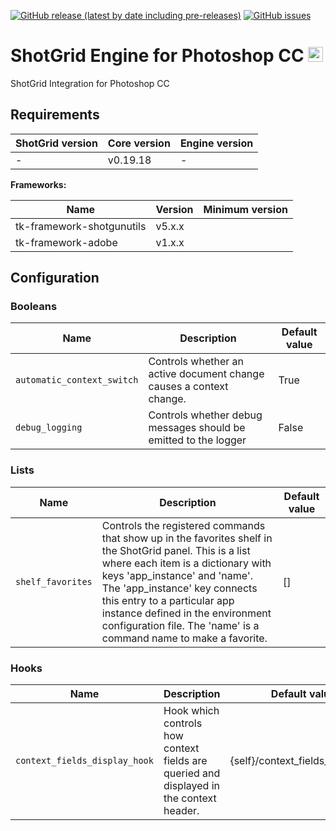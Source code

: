 [![GitHub release (latest by date including pre-releases)](https://img.shields.io/github/v/release/nfa-vfxim/tk-photoshopcc?include_prereleases)](https://github.com/nfa-vfxim/tk-photoshopcc) 
[![GitHub issues](https://img.shields.io/github/issues/nfa-vfxim/tk-photoshopcc)](https://github.com/nfa-vfxim/tk-photoshopcc/issues) 


# ShotGrid Engine for Photoshop CC <img src="icon_256.png" alt="Icon" height="24"/>

ShotGrid Integration for Photoshop CC

## Requirements

| ShotGrid version | Core version | Engine version |
|------------------|--------------|----------------|
| -                | v0.19.18     | -              |

**Frameworks:**

| Name                      | Version | Minimum version |
|---------------------------|---------|-----------------|
| tk-framework-shotgunutils | v5.x.x  |                 |
| tk-framework-adobe        | v1.x.x  |                 |



## Configuration

### Booleans

| Name                       | Description                                                         | Default value |
|----------------------------|---------------------------------------------------------------------|---------------|
| `automatic_context_switch` | Controls whether an active document change causes a context change. | True          |
| `debug_logging`            | Controls whether debug messages should be emitted to the logger     | False         |


### Lists

| Name              | Description                                                                                                                                                                                                                                                                                                                                             | Default value |
|-------------------|---------------------------------------------------------------------------------------------------------------------------------------------------------------------------------------------------------------------------------------------------------------------------------------------------------------------------------------------------------|---------------|
| `shelf_favorites` | Controls the registered commands that show up in the favorites shelf in the ShotGrid panel. This is a list where each item is a dictionary with keys 'app_instance' and 'name'. The 'app_instance' key connects this entry to a particular app instance defined in the environment configuration file. The 'name' is a command name to make a favorite. | []            |


### Hooks

| Name                          | Description                                                                             | Default value                    |
|-------------------------------|-----------------------------------------------------------------------------------------|----------------------------------|
| `context_fields_display_hook` | Hook which controls how context fields are queried and displayed in the context header. | {self}/context_fields_display.py |


